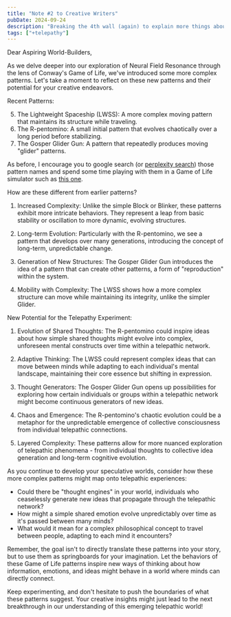 ```yaml
---
title: "Note #2 to Creative Writers"
pubDate: 2024-09-24
description: "Breaking the 4th wall (again) to explain more things about this project"
tags: ["+telepathy"]
---
```


Dear Aspiring World-Builders,

As we delve deeper into our exploration of Neural Field Resonance through the lens of Conway's Game of Life, we've introduced some more complex patterns. Let's take a moment to reflect on these new patterns and their potential for your creative endeavors.

Recent Patterns:

5. The Lightweight Spaceship (LWSS): A more complex moving pattern that maintains its structure while traveling.
6. The R-pentomino: A small initial pattern that evolves chaotically over a long period before stabilizing.
7. The Gosper Glider Gun: A pattern that repeatedly produces moving "glider" patterns.

As before, I encourage you to google search (or [perplexity search](https://www.perplexity.ai/)) those pattern names and spend some time playing with them in a Game of Life simulator such as [this one](https://playgameoflife.com/).

How are these different from earlier patterns?

1. Increased Complexity: Unlike the simple Block or Blinker, these patterns exhibit more intricate behaviors. They represent a leap from basic stability or oscillation to more dynamic, evolving structures.

2. Long-term Evolution: Particularly with the R-pentomino, we see a pattern that develops over many generations, introducing the concept of long-term, unpredictable change.

3. Generation of New Structures: The Gosper Glider Gun introduces the idea of a pattern that can create other patterns, a form of "reproduction" within the system.

4. Mobility with Complexity: The LWSS shows how a more complex structure can move while maintaining its integrity, unlike the simpler Glider.

New Potential for the Telepathy Experiment:

1. Evolution of Shared Thoughts: The R-pentomino could inspire ideas about how simple shared thoughts might evolve into complex, unforeseen mental constructs over time within a telepathic network.

2. Adaptive Thinking: The LWSS could represent complex ideas that can move between minds while adapting to each individual's mental landscape, maintaining their core essence but shifting in expression.

3. Thought Generators: The Gosper Glider Gun opens up possibilities for exploring how certain individuals or groups within a telepathic network might become continuous generators of new ideas.

4. Chaos and Emergence: The R-pentomino's chaotic evolution could be a metaphor for the unpredictable emergence of collective consciousness from individual telepathic connections.

5. Layered Complexity: These patterns allow for more nuanced exploration of telepathic phenomena - from individual thoughts to collective idea generation and long-term cognitive evolution.

As you continue to develop your speculative worlds, consider how these more complex patterns might map onto telepathic experiences:

- Could there be "thought engines" in your world, individuals who ceaselessly generate new ideas that propagate through the telepathic network?
- How might a simple shared emotion evolve unpredictably over time as it's passed between many minds?
- What would it mean for a complex philosophical concept to travel between people, adapting to each mind it encounters?

Remember, the goal isn't to directly translate these patterns into your story, but to use them as springboards for your imagination. Let the behaviors of these Game of Life patterns inspire new ways of thinking about how information, emotions, and ideas might behave in a world where minds can directly connect.

Keep experimenting, and don't hesitate to push the boundaries of what these patterns suggest. Your creative insights might just lead to the next breakthrough in our understanding of this emerging telepathic world!